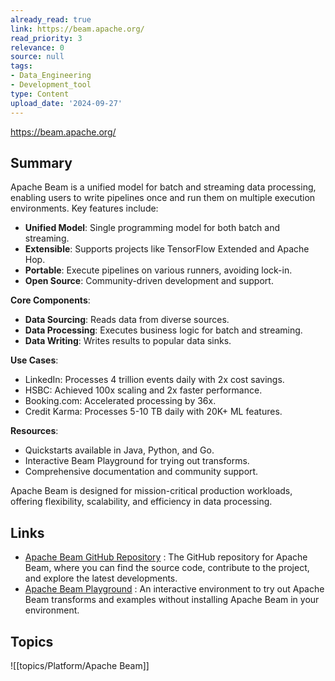 ```yaml
---
already_read: true
link: https://beam.apache.org/
read_priority: 3
relevance: 0
source: null
tags:
- Data_Engineering
- Development_tool
type: Content
upload_date: '2024-09-27'
---
```


https://beam.apache.org/
## Summary

Apache Beam is a unified model for batch and streaming data processing, enabling users to write pipelines once and run them on multiple execution environments. Key features include:

- **Unified Model**: Single programming model for both batch and streaming.
- **Extensible**: Supports projects like TensorFlow Extended and Apache Hop.
- **Portable**: Execute pipelines on various runners, avoiding lock-in.
- **Open Source**: Community-driven development and support.

**Core Components**:
- **Data Sourcing**: Reads data from diverse sources.
- **Data Processing**: Executes business logic for batch and streaming.
- **Data Writing**: Writes results to popular data sinks.

**Use Cases**:
- LinkedIn: Processes 4 trillion events daily with 2x cost savings.
- HSBC: Achieved 100x scaling and 2x faster performance.
- Booking.com: Accelerated processing by 36x.
- Credit Karma: Processes 5-10 TB daily with 20K+ ML features.

**Resources**:
- Quickstarts available in Java, Python, and Go.
- Interactive Beam Playground for trying out transforms.
- Comprehensive documentation and community support.

Apache Beam is designed for mission-critical production workloads, offering flexibility, scalability, and efficiency in data processing.
## Links

- [Apache Beam GitHub Repository](https://github.com/apache/beam) : The GitHub repository for Apache Beam, where you can find the source code, contribute to the project, and explore the latest developments.
- [Apache Beam Playground](https://play.beam.apache.org) : An interactive environment to try out Apache Beam transforms and examples without installing Apache Beam in your environment.

## Topics

![[topics/Platform/Apache Beam]]
